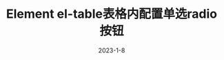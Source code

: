 ---
title: Element el-table表格内配置单选radio按钮
date: 2023-1-8
categories:
  - 前端
tags:
  - element
  - vue
sticky: 2
---